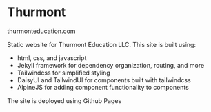 # Thurmont

thurmonteducation.com

Static website for Thurmont Education LLC. This site is built using:
- html, css, and javascript
- Jekyll framework for dependency organization, routing, and more
- Tailwindcss for simplified styling
- DaisyUI and TailwindUI for components built with tailwindcss
- AlpineJS for adding component functionality to components

The site is deployed using Github Pages
